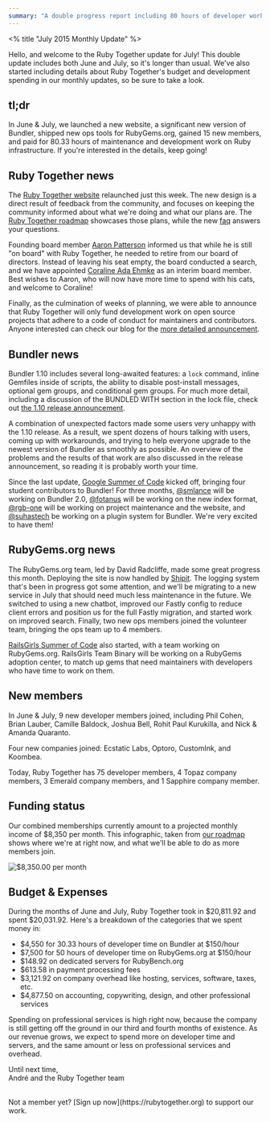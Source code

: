 ```yaml
---
summary: "A double progress report including 80 hours of developer work paid for, a new website, a new Bundler version, RubyGems progress, and juicy financial details."
---
```

<% title "July 2015 Monthly Update" %>

Hello, and welcome to the Ruby Together update for July! This double update includes both June and July, so it's longer than usual. We've also started including details about Ruby Together's budget and development spending in our monthly updates, so be sure to take a look.

## tl;dr

In June & July, we launched a new website, a significant new version of Bundler, shipped new ops tools for RubyGems.org, gained 15 new members, and paid for 80.33 hours of maintenance and development work on Ruby infrastructure. If you're interested in the details, keep going!

## Ruby Together news

The [Ruby Together website](https://rubytogether.org) relaunched just this week. The new design is a direct result of feedback from the community, and focuses on keeping the community informed about what we're doing and what our plans are. The [Ruby Together roadmap](https://rubytogether.org/roadmap) showcases those plans, while the new [faq](https://rubytogether.org/companies#faq) answers your questions.

Founding board member [Aaron Patterson](http://twitter.com/tenderlove) informed us that while he is still "on board" with Ruby Together, he needed to retire from our board of directors. Instead of leaving his seat empty, the board conducted a search, and we have appointed [Coraline Ada Ehmke](http://twitter.com/coralineada) as an interim board member. Best wishes to Aaron, who will now have more time to spend with his cats, and welcome to Coraline!

Finally, as the culmination of weeks of planning, we were able to announce that Ruby Together will only fund development work on open source projects that adhere to a code of conduct for maintainers and contributors. Anyone interested can check our blog for the [more detailed announcement](https://rubytogether.org/news/2015-07-15-project-codes-of-conduct).

## Bundler news

Bundler 1.10 includes several long-awaited features: a `lock` command, inline Gemfiles inside of scripts, the ability to disable post-install messages, optional gem groups, and conditional gem groups. For much more detail, including a discussion of the BUNDLED WITH section in the lock file, check out [the 1.10 release announcement](http://bundler.io/blog/2015/06/24/version-1-10-released.html).

A combination of unexpected factors made some users very unhappy with the 1.10 release. As a result, we spent dozens of hours talking with users, coming up with workarounds, and trying to help everyone upgrade to the newest version of Bundler as smoothly as possible. An overview of the problems and the results of that work are also discussed in the release announcement, so reading it is probably worth your time.

Since the last update, [Google Summer of Code](https://www.google-melange.com) kicked off, bringing four student contributors to Bundler! For three months, [@smlance](https://github.com/smlance) will be working on Bundler 2.0, [@fotanus](https://github.com/fotanus) will be working on the new index format, [@rgb-one](https://github.com/rgb-one) will be working on project maintenance and the website, and [@suhastech](https://github.com/suhastech) be working on a plugin system for Bundler. We're very excited to have them!

## RubyGems.org news

The RubyGems.org team, led by David Radcliffe, made some great progress this month. Deploying the site is now handled by [Shipit](https://github.com/Shopify/shipit-engine). The logging system that's been in progress got some attention, and we'll be migrating to a new service in July that should need much less maintenance in the future. We switched to using a new chatbot, improved our Fastly config to reduce client errors and position us for the full Fastly migration, and started work on improved search. Finally, two new ops members joined the volunteer team, bringing the ops team up to 4 members.

[RailsGirls Summer of Code](http://railsgirlssummerofcode.org) also started, with a team working on RubyGems.org. RailsGirls Team Binary will be working on a RubyGems adoption center, to match up gems that need maintainers with developers who have time to work on them.

## New members

In June & July, 9 new developer members joined, including Phil Cohen, Brian Lauber, Camille Baldock, Joshua Bell, Rohit Paul Kurukilla, and Nick & Amanda Quaranto.

Four new companies joined: Ecstatic Labs, Optoro, CustomInk, and Koombea.

Today, Ruby Together has 75 developer members, 4 Topaz company members, 3 Emerald company members, and 1 Sapphire company member.

## Funding status

Our combined memberships currently amount to a projected monthly income of $8,350 per month. This infographic, taken from [our roadmap](https://rubytogether.org/roadmap) shows where we're at right now, and what we'll be able to do as more members join.

![$8,350.00 per month](/email/2015-07-18-july-2015-monthly-update/roadmap-status.png)

## Budget & Expenses

During the months of June and July, Ruby Together took in $20,811.92 and spent $20,031.92. Here's a breakdown of the categories that we spent money in:

  * $4,550 for 30.33 hours of developer time on Bundler at $150/hour
  * $7,500 for 50 hours of developer time on RubyGems.org at $150/hour
  * $148.92 on dedicated servers for RubyBench.org
  * $613.58 in payment processing fees
  * $3,121.92 on company overhead like hosting, services, software, taxes, etc.
  * $4,877.50 on accounting, copywriting, design, and other professional services

Spending on professional services is high right now, because the company is still getting off the ground in our third and fourth months of existence. As our revenue grows, we expect to spend more on developer time and servers, and the same amount or less on professional services and overhead.

Until next time,  
André and the Ruby Together team

<br>
Not a member yet? [Sign up now](https://rubytogether.org) to support our work.